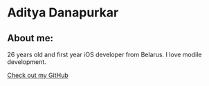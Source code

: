 # Aditya Danapurkar

## About me:

26 years old and first year iOS developer from Belarus. I love modile development.

[Check out my GitHub](https://github.com/vaqueromena)


